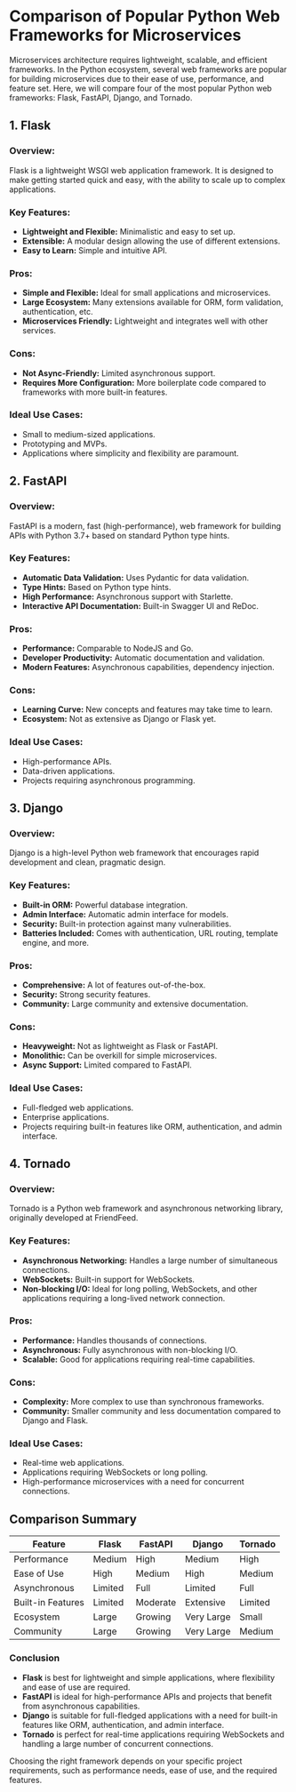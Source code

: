 # Comparison of Popular Python Web Frameworks for Microservices

Microservices architecture requires lightweight, scalable, and efficient frameworks. In the Python ecosystem, several web frameworks are popular for building microservices due to their ease of use, performance, and feature set. Here, we will compare four of the most popular Python web frameworks: Flask, FastAPI, Django, and Tornado.

## 1. Flask

### Overview:
Flask is a lightweight WSGI web application framework. It is designed to make getting started quick and easy, with the ability to scale up to complex applications.

### Key Features:
- **Lightweight and Flexible:** Minimalistic and easy to set up.
- **Extensible:** A modular design allowing the use of different extensions.
- **Easy to Learn:** Simple and intuitive API.

### Pros:
- **Simple and Flexible:** Ideal for small applications and microservices.
- **Large Ecosystem:** Many extensions available for ORM, form validation, authentication, etc.
- **Microservices Friendly:** Lightweight and integrates well with other services.

### Cons:
- **Not Async-Friendly:** Limited asynchronous support.
- **Requires More Configuration:** More boilerplate code compared to frameworks with more built-in features.

### Ideal Use Cases:
- Small to medium-sized applications.
- Prototyping and MVPs.
- Applications where simplicity and flexibility are paramount.

## 2. FastAPI

### Overview:
FastAPI is a modern, fast (high-performance), web framework for building APIs with Python 3.7+ based on standard Python type hints.

### Key Features:
- **Automatic Data Validation:** Uses Pydantic for data validation.
- **Type Hints:** Based on Python type hints.
- **High Performance:** Asynchronous support with Starlette.
- **Interactive API Documentation:** Built-in Swagger UI and ReDoc.

### Pros:
- **Performance:** Comparable to NodeJS and Go.
- **Developer Productivity:** Automatic documentation and validation.
- **Modern Features:** Asynchronous capabilities, dependency injection.

### Cons:
- **Learning Curve:** New concepts and features may take time to learn.
- **Ecosystem:** Not as extensive as Django or Flask yet.

### Ideal Use Cases:
- High-performance APIs.
- Data-driven applications.
- Projects requiring asynchronous programming.

## 3. Django

### Overview:
Django is a high-level Python web framework that encourages rapid development and clean, pragmatic design.

### Key Features:
- **Built-in ORM:** Powerful database integration.
- **Admin Interface:** Automatic admin interface for models.
- **Security:** Built-in protection against many vulnerabilities.
- **Batteries Included:** Comes with authentication, URL routing, template engine, and more.

### Pros:
- **Comprehensive:** A lot of features out-of-the-box.
- **Security:** Strong security features.
- **Community:** Large community and extensive documentation.

### Cons:
- **Heavyweight:** Not as lightweight as Flask or FastAPI.
- **Monolithic:** Can be overkill for simple microservices.
- **Async Support:** Limited compared to FastAPI.

### Ideal Use Cases:
- Full-fledged web applications.
- Enterprise applications.
- Projects requiring built-in features like ORM, authentication, and admin interface.

## 4. Tornado

### Overview:
Tornado is a Python web framework and asynchronous networking library, originally developed at FriendFeed.

### Key Features:
- **Asynchronous Networking:** Handles a large number of simultaneous connections.
- **WebSockets:** Built-in support for WebSockets.
- **Non-blocking I/O:** Ideal for long polling, WebSockets, and other applications requiring a long-lived network connection.

### Pros:
- **Performance:** Handles thousands of connections.
- **Asynchronous:** Fully asynchronous with non-blocking I/O.
- **Scalable:** Good for applications requiring real-time capabilities.

### Cons:
- **Complexity:** More complex to use than synchronous frameworks.
- **Community:** Smaller community and less documentation compared to Django and Flask.

### Ideal Use Cases:
- Real-time web applications.
- Applications requiring WebSockets or long polling.
- High-performance microservices with a need for concurrent connections.

## Comparison Summary

| Feature        | Flask                   | FastAPI                  | Django                  | Tornado                    |
|----------------|-------------------------|--------------------------|-------------------------|----------------------------|
| Performance    | Medium                  | High                     | Medium                  | High                       |
| Ease of Use    | High                    | Medium                   | High                    | Medium                     |
| Asynchronous   | Limited                 | Full                     | Limited                 | Full                       |
| Built-in Features | Limited               | Moderate                 | Extensive               | Limited                    |
| Ecosystem      | Large                   | Growing                  | Very Large              | Small                      |
| Community      | Large                   | Growing                  | Very Large              | Medium                     |

### Conclusion

- **Flask** is best for lightweight and simple applications, where flexibility and ease of use are required.
- **FastAPI** is ideal for high-performance APIs and projects that benefit from asynchronous capabilities.
- **Django** is suitable for full-fledged applications with a need for built-in features like ORM, authentication, and admin interface.
- **Tornado** is perfect for real-time applications requiring WebSockets and handling a large number of concurrent connections.

Choosing the right framework depends on your specific project requirements, such as performance needs, ease of use, and the required features.